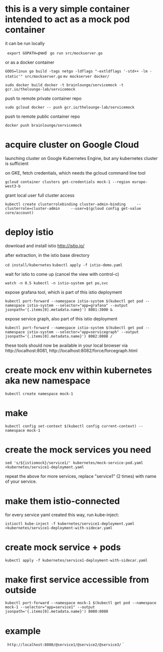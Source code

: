 # this is a very simple container intended to act as a mock pod container 

it can be run locally

` export GOPATH=`pwd` `
` go run src/mockserver.go `

or as a docker container

` GOOS=linux go build -tags netgo -ldflags "-extldflags '-std++ -lm -static'" src/mockserver.go `
` mv mockserver docker/ `

` sudo docker build docker -t brainlounge/servicemock -t gcr.io/thelounge-lab/servicemock `

push to remote private container repo

` sudo gcloud docker -- push gcr.io/thelounge-lab/servicemock `

push to remote public container repo

` docker push brainlounge/servicemock `


# acquire cluster on Google Cloud

launching cluster on Google Kubernetes Engine, but any kubernetes cluster is sufficient

on GKE, fetch credentials, which needs the gcloud command line tool

` gcloud container clusters get-credentials mock-1 --region europe-west3-b `

grant local user full cluster access

` kubectl create clusterrolebinding cluster-admin-binding     --clusterrole=cluster-admin     --user=$(gcloud config get-value core/account) `

# deploy istio

download and install istio http://istio.io/

after extraction, in the istio base directory

` cd install/kubernetes `
` kubectl apply -f istio-demo.yaml `

wait for istio to come up (cancel the view with control-c)

` watch -n 0.5 kubectl -n istio-system get po,svc ` 

expose grafana tool, which is part of this istio deployment

` kubectl port-forward --namespace istio-system $(kubectl get pod --namespace istio-system --selector="app=grafana" --output jsonpath='{.items[0].metadata.name}') 8081:3000 & `

expose service graph, also part of this istio deployment

` kubectl port-forward --namespace istio-system $(kubectl get pod --namespace istio-system --selector="app=servicegraph" --output jsonpath='{.items[0].metadata.name}') 8082:8088 / `

these tools should now be available in your local browser via http://localhost:8081, http://localhost:8082/force/forcegraph.html

# create mock env within kubernetes aka new namespace
` kubectl create namespace mock-1 `

# make 
` kubectl config set-context $(kubectl config current-context) --namespace mock-1 `

# create the mock services you need

` sed 's/${istiomock}/service1/' kubernetes/mock-service-pod.yaml >kubernetes/service1-deployment.yaml `

repeat the above for more services, replace "service1" (2 times) with name of your service.

# make them istio-connected
for every service yaml created this way, run kube-inject:

` istioctl kube-inject -f kubernetes/service1-deployment.yaml >kubernetes/service1-deployment-with-sidecar.yaml `

# create mock service + pods
` kubectl apply -f kubernetes/service1-deployment-with-sidecar.yaml `

# make first service accessible from outside
` kubectl port-forward --namespace mock-1 $(kubectl get pod --namespace mock-1 --selector="app=service1" --output jsonpath='{.items[0].metadata.name}') 8080:8080 `

# example 

` http://localhost:8080/@service1/@service2/@service3/` `